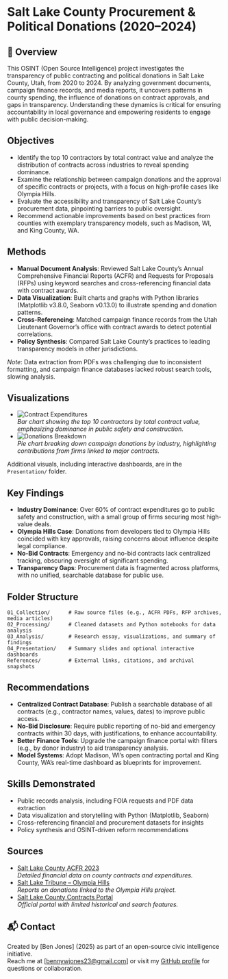 # Salt Lake County Procurement & Political Donations (2020–2024)

## 📌 Overview
This OSINT (Open Source Intelligence) project investigates the transparency of public contracting and political donations in Salt Lake County, Utah, from 2020 to 2024. By analyzing government documents, campaign finance records, and media reports, it uncovers patterns in county spending, the influence of donations on contract approvals, and gaps in transparency. Understanding these dynamics is critical for ensuring accountability in local governance and empowering residents to engage with public decision-making.

## Objectives
- Identify the top 10 contractors by total contract value and analyze the distribution of contracts across industries to reveal spending dominance.
- Examine the relationship between campaign donations and the approval of specific contracts or projects, with a focus on high-profile cases like Olympia Hills.
- Evaluate the accessibility and transparency of Salt Lake County’s procurement data, pinpointing barriers to public oversight.
- Recommend actionable improvements based on best practices from counties with exemplary transparency models, such as Madison, WI, and King County, WA.

## Methods
- **Manual Document Analysis**: Reviewed Salt Lake County’s Annual Comprehensive Financial Reports (ACFR) and Requests for Proposals (RFPs) using keyword searches and cross-referencing financial data with contract awards.
- **Data Visualization**: Built charts and graphs with Python libraries (Matplotlib v3.8.0, Seaborn v0.13.0) to illustrate spending and donation patterns.
- **Cross-Referencing**: Matched campaign finance records from the Utah Lieutenant Governor’s office with contract awards to detect potential correlations.
- **Policy Synthesis**: Compared Salt Lake County’s practices to leading transparency models in other jurisdictions.

*Note*: Data extraction from PDFs was challenging due to inconsistent formatting, and campaign finance databases lacked robust search tools, slowing analysis.

## Visualizations
- ![Contract Expenditures](03_Analysis/contract_expenditures.png)  
  *Bar chart showing the top 10 contractors by total contract value, emphasizing dominance in public safety and construction.*
- ![Donations Breakdown](03_Analysis/donation_breakdown.png)  
  *Pie chart breaking down campaign donations by industry, highlighting contributions from firms linked to major contracts.*

Additional visuals, including interactive dashboards, are in the `Presentation/` folder.

## Key Findings
- **Industry Dominance**: Over 60% of contract expenditures go to public safety and construction, with a small group of firms securing most high-value deals.
- **Olympia Hills Case**: Donations from developers tied to Olympia Hills coincided with key approvals, raising concerns about influence despite legal compliance.
- **No-Bid Contracts**: Emergency and no-bid contracts lack centralized tracking, obscuring oversight of significant spending.
- **Transparency Gaps**: Procurement data is fragmented across platforms, with no unified, searchable database for public use.

## Folder Structure
```
01_Collection/      # Raw source files (e.g., ACFR PDFs, RFP archives, media articles)
02_Processing/      # Cleaned datasets and Python notebooks for data analysis
03_Analysis/        # Research essay, visualizations, and summary of findings
04_Presentation/    # Summary slides and optional interactive dashboards
References/         # External links, citations, and archival snapshots
```

## Recommendations
- **Centralized Contract Database**: Publish a searchable database of all contracts (e.g., contractor names, values, dates) to improve public access.
- **No-Bid Disclosure**: Require public reporting of no-bid and emergency contracts within 30 days, with justifications, to enhance accountability.
- **Better Finance Tools**: Upgrade the campaign finance portal with filters (e.g., by donor industry) to aid transparency analysis.
- **Model Systems**: Adopt Madison, WI’s open contracting portal and King County, WA’s real-time dashboard as blueprints for improvement.

## Skills Demonstrated
- Public records analysis, including FOIA requests and PDF data extraction
- Data visualization and storytelling with Python (Matplotlib, Seaborn)
- Cross-referencing financial and procurement datasets for insights
- Policy synthesis and OSINT-driven reform recommendations

## Sources
- [Salt Lake County ACFR 2023](https://www.saltlakecounty.gov/globalassets/1-site-files/mayor-finance/annualfinreports/2023acfr.pdf)  
  *Detailed financial data on county contracts and expenditures.*
- [Salt Lake Tribune – Olympia Hills](https://www.sltrib.com/news/2020/02/23/campaign-donations/)  
  *Reports on donations linked to the Olympia Hills project.*
- [Salt Lake County Contracts Portal](https://www.saltlakecounty.gov/contracts/)  
  *Official portal with limited historical and search features.*

## 📬 Contact
Created by [Ben Jones] (2025) as part of an open-source civic intelligence initiative.  
Reach me at [bennywjones23@gmail.com] or visit my [GitHub profile](https://github.com/besterjoes) for questions or collaboration.
